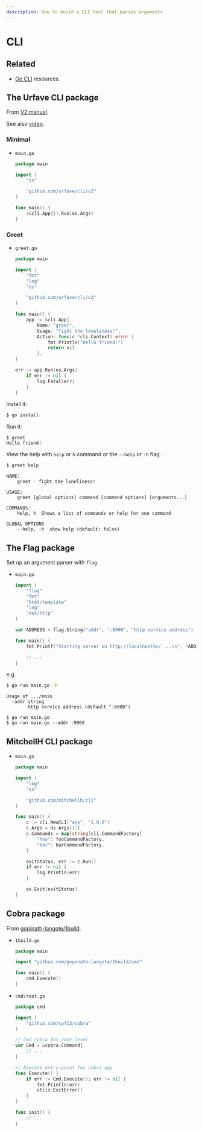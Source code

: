 ```yaml
---
description: How to build a CLI tool that parses arguments
---
```

# CLI

## Related

- [Go CLI](https://michaelcurrin.github.io/dev-resources/resources/go/packages/cli/) resources.


## The Urfave CLI package

From [V2 manual](https://github.com/urfave/cli/blob/master/docs/v2/manual.md#getting-started).

See also [video](https://youtu.be/i2p0Snwk4gc).

### Minimal

- `main.go`
    ```go
    package main

    import (
        "os"

        "github.com/urfave/cli/v2"
    )

    func main() {
        (&cli.App{}).Run(os.Args)
    }
    ```

### Greet

- `greet.go`
    ```go
    package main

    import (
        "fmt"
        "log"
        "os"

        "github.com/urfave/cli/v2"
    )

    func main() {
        app := &cli.App{
            Name: "greet",
            Usage: "fight the loneliness!",
            Action: func(c *cli.Context) error {
                fmt.Println("Hello friend!")
                return nil
            },
    }

    err := app.Run(os.Args)
        if err != nil {
            log.Fatal(err)
        }
    }
    ```

Install it:

```sh
$ go install
```

Run it:

```console
$ greet
Hello friend!
```

View the help with `help` or `h`  command or the `--help` or `-h` flag.

```sh
$ greet help
```
```
NAME:
    greet - fight the loneliness!

USAGE:
    greet [global options] command [command options] [arguments...]

COMMANDS:
    help, h  Shows a list of commands or help for one command

GLOBAL OPTIONS
    --help, -h  show help (default: false)
```


## The Flag package

Set up an argument parser with `flag`.

- `main.go`
    ```go
    import (
        "flag"
        "fmt"
        "html/template"
        "log"
        "net/http"
    )

    var ADDRESS = flag.String("addr", ":8000", "http service address")

    func main() {
        fmt.Printf("Starting server on http://localhost%v/ ...\n", *ADDRESS)

        // ...
    }
    ```

e.g.

```sh
$ go run main.go -h
```
```
Usage of .../main
  -addr string
        http service address (default ":8000")
```

```
$ go run main.go
$ go run main.go --addr :9000
```


## MitchellH CLI package

- `main.go`
    ```go
    package main

    import (
        "log"
        "os"

        "github.com/mitchellh/cli"
    )

    func main() {
        c := cli.NewCLI("app", "1.0.0")
        c.Args = os.Args[1:]
        c.Commands = map[string]cli.CommandFactory{
            "foo": fooCommandFactory,
            "bar": barCommandFactory,
        }

        exitStatus, err := c.Run()
        if err != nil {
            log.Println(err)
        }

        os.Exit(exitStatus)
    }
    ```


## Cobra package

From [gopinath-langote/1build](https://github.com/gopinath-langote/1build).

- `1build.go`
    ```go
    package main

    import "github.com/gopinath-langote/1build/cmd"

    func main() {
        cmd.Execute()
    }
    ```
- `cmd/root.go`
    ```go
    package cmd

    import (
        "github.com/spf13/cobra"
    )

    // Cmd cobra for root level
    var Cmd = &cobra.Command{
        // ...
    }

    // Execute entry-point for cobra app
    func Execute() {
        if err := Cmd.Execute(); err != nil {
            fmt.Println(err)
            utils.ExitError()
        }
    }

    func init() {
        // ...
    }
    ```
    
